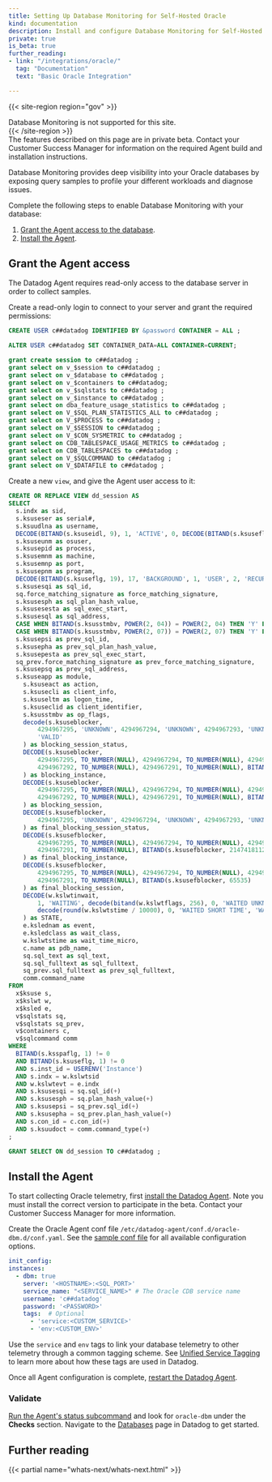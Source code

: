 ```yaml
---
title: Setting Up Database Monitoring for Self-Hosted Oracle
kind: documentation
description: Install and configure Database Monitoring for Self-Hosted Oracle
private: true
is_beta: true
further_reading:
- link: "/integrations/oracle/"
  tag: "Documentation"
  text: "Basic Oracle Integration"

---
```


{{< site-region region="gov" >}}
<div class="alert alert-warning">Database Monitoring is not supported for this site.</div>
{{< /site-region >}}

<div class="alert alert-info">
The features described on this page are in private beta. Contact your Customer Success Manager for information on the required Agent build and installation instructions.
</div>

Database Monitoring provides deep visibility into your Oracle databases by exposing query samples to profile your different workloads and diagnose issues.

Complete the following steps to enable Database Monitoring with your database:

1. [Grant the Agent access to the database](#grant-the-agent-access).
2. [Install the Agent](#install-the-agent).

## Grant the Agent access

The Datadog Agent requires read-only access to the database server in order to collect samples.

Create a read-only login to connect to your server and grant the required permissions:

```SQL
CREATE USER c##datadog IDENTIFIED BY &password CONTAINER = ALL ;

ALTER USER c##datadog SET CONTAINER_DATA=ALL CONTAINER=CURRENT;

grant create session to c##datadog ;
grant select on v_$session to c##datadog ;
grant select on v_$database to c##datadog ;
grant select on v_$containers to c##datadog;
grant select on v_$sqlstats to c##datadog ;
grant select on v_$instance to c##datadog ;
grant select on dba_feature_usage_statistics to c##datadog ;
grant select on V_$SQL_PLAN_STATISTICS_ALL to c##datadog ;
grant select on V_$PROCESS to c##datadog ;
grant select on V_$SESSION to c##datadog ;
grant select on V_$CON_SYSMETRIC to c##datadog ;
grant select on CDB_TABLESPACE_USAGE_METRICS to c##datadog ;
grant select on CDB_TABLESPACES to c##datadog ;
grant select on V_$SQLCOMMAND to c##datadog ;
grant select on V_$DATAFILE to c##datadog ;
```

Create a new `view`, and give the Agent user access to it:

```SQL
CREATE OR REPLACE VIEW dd_session AS
SELECT
  s.indx as sid,
  s.ksuseser as serial#,
  s.ksuudlna as username,
  DECODE(BITAND(s.ksuseidl, 9), 1, 'ACTIVE', 0, DECODE(BITAND(s.ksuseflg, 4096), 0, 'INACTIVE', 'CACHED'), 'KILLED') as status,
  s.ksuseunm as osuser,
  s.ksusepid as process,
  s.ksusemnm as machine,
  s.ksusemnp as port,
  s.ksusepnm as program,
  DECODE(BITAND(s.ksuseflg, 19), 17, 'BACKGROUND', 1, 'USER', 2, 'RECURSIVE', '?') as type,
  s.ksusesqi as sql_id,
  sq.force_matching_signature as force_matching_signature,
  s.ksusesph as sql_plan_hash_value,
  s.ksusesesta as sql_exec_start,
  s.ksusesql as sql_address,
  CASE WHEN BITAND(s.ksusstmbv, POWER(2, 04)) = POWER(2, 04) THEN 'Y' ELSE 'N' END as in_parse,
  CASE WHEN BITAND(s.ksusstmbv, POWER(2, 07)) = POWER(2, 07) THEN 'Y' ELSE 'N' END as in_hard_parse,
  s.ksusepsi as prev_sql_id,
  s.ksusepha as prev_sql_plan_hash_value,
  s.ksusepesta as prev_sql_exec_start,
  sq_prev.force_matching_signature as prev_force_matching_signature,
  s.ksusepsq as prev_sql_address,
  s.ksuseapp as module,
    s.ksuseact as action,
    s.ksusecli as client_info,
    s.ksuseltm as logon_time,
    s.ksuseclid as client_identifier,
    s.ksusstmbv as op_flags,
    decode(s.ksuseblocker,
        4294967295, 'UNKNOWN', 4294967294, 'UNKNOWN', 4294967293, 'UNKNOWN', 4294967292, 'NO HOLDER', 4294967291, 'NOT IN WAIT',
        'VALID'
    ) as blocking_session_status,
    DECODE(s.ksuseblocker,
        4294967295, TO_NUMBER(NULL), 4294967294, TO_NUMBER(NULL), 4294967293, TO_NUMBER(NULL),
        4294967292, TO_NUMBER(NULL), 4294967291, TO_NUMBER(NULL), BITAND(s.ksuseblocker, 2147418112) / 65536
    ) as blocking_instance,
    DECODE(s.ksuseblocker,
        4294967295, TO_NUMBER(NULL), 4294967294, TO_NUMBER(NULL), 4294967293, TO_NUMBER(NULL),
        4294967292, TO_NUMBER(NULL), 4294967291, TO_NUMBER(NULL), BITAND(s.ksuseblocker, 65535)
    ) as blocking_session,
    DECODE(s.ksusefblocker,
        4294967295, 'UNKNOWN', 4294967294, 'UNKNOWN', 4294967293, 'UNKNOWN', 4294967292, 'NO HOLDER', 4294967291, 'NOT IN WAIT', 'VALID'
    ) as final_blocking_session_status,
    DECODE(s.ksusefblocker,
        4294967295, TO_NUMBER(NULL), 4294967294, TO_NUMBER(NULL), 4294967293, TO_NUMBER(NULL), 4294967292, TO_NUMBER(NULL),
        4294967291, TO_NUMBER(NULL), BITAND(s.ksusefblocker, 2147418112) / 65536
    ) as final_blocking_instance,
    DECODE(s.ksusefblocker,
        4294967295, TO_NUMBER(NULL), 4294967294, TO_NUMBER(NULL), 4294967293, TO_NUMBER(NULL), 4294967292, TO_NUMBER(NULL),
        4294967291, TO_NUMBER(NULL), BITAND(s.ksusefblocker, 65535)
    ) as final_blocking_session,
    DECODE(w.kslwtinwait,
        1, 'WAITING', decode(bitand(w.kslwtflags, 256), 0, 'WAITED UNKNOWN TIME',
        decode(round(w.kslwtstime / 10000), 0, 'WAITED SHORT TIME', 'WAITED KNOWN TIME'))
    ) as STATE,
    e.kslednam as event,
    e.ksledclass as wait_class,
    w.kslwtstime as wait_time_micro,
    c.name as pdb_name,
    sq.sql_text as sql_text,
    sq.sql_fulltext as sql_fulltext,
    sq_prev.sql_fulltext as prev_sql_fulltext,
    comm.command_name
FROM
  x$ksuse s,
  x$kslwt w,
  x$ksled e,
  v$sqlstats sq,
  v$sqlstats sq_prev,
  v$containers c,
  v$sqlcommand comm
WHERE
  BITAND(s.ksspaflg, 1) != 0
  AND BITAND(s.ksuseflg, 1) != 0
  AND s.inst_id = USERENV('Instance')
  AND s.indx = w.kslwtsid
  AND w.kslwtevt = e.indx
  AND s.ksusesqi = sq.sql_id(+)
  AND s.ksusesph = sq.plan_hash_value(+)
  AND s.ksusepsi = sq_prev.sql_id(+)
  AND s.ksusepha = sq_prev.plan_hash_value(+)
  AND s.con_id = c.con_id(+)
  AND s.ksuudoct = comm.command_type(+)
;

GRANT SELECT ON dd_session TO c##datadog ;
```

## Install the Agent

To start collecting Oracle telemetry, first [install the Datadog Agent][1]. Note you must install the correct version to participate in the beta. Contact your Customer Success Manager for more information.

Create the Oracle Agent conf file `/etc/datadog-agent/conf.d/oracle-dbm.d/conf.yaml`. See the [sample conf file][2] for all available configuration options.

```yaml
init_config:
instances:
  - dbm: true
    server: '<HOSTNAME>:<SQL_PORT>'
    service_name: "<SERVICE_NAME>" # The Oracle CDB service name
    username: 'c##datadog'
    password: '<PASSWORD>'
    tags:  # Optional
      - 'service:<CUSTOM_SERVICE>'
      - 'env:<CUSTOM_ENV>'
```

Use the `service` and `env` tags to link your database telemetry to other telemetry through a common tagging scheme. See [Unified Service Tagging][3] to learn more about how these tags are used in Datadog.

Once all Agent configuration is complete, [restart the Datadog Agent][4].

### Validate

[Run the Agent's status subcommand][5] and look for `oracle-dbm` under the **Checks** section. Navigate to the [Databases][6] page in Datadog to get started.

[1]: https://app.datadoghq.com/account/settings#agent
[2]: https://github.com/DataDog/datadog-agent/blob/main/cmd/agent/dist/conf.d/oracle-dbm.d/conf.yaml.example
[3]: /getting_started/tagging/unified_service_tagging
[4]: /agent/guide/agent-commands/#start-stop-and-restart-the-agent
[5]: /agent/guide/agent-commands/#agent-status-and-information
[6]: https://app.datadoghq.com/databases


## Further reading

{{< partial name="whats-next/whats-next.html" >}}

